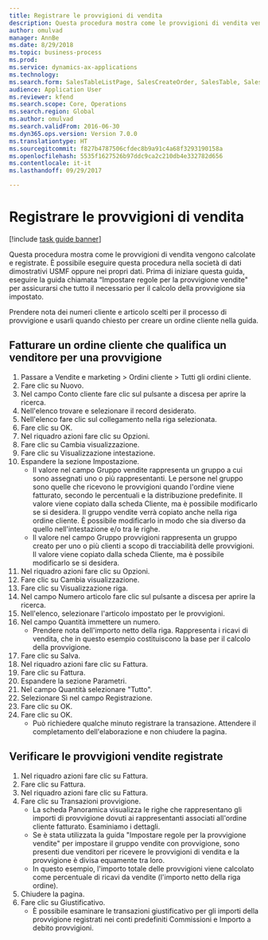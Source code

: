 ```yaml
--- 
title: Registrare le provvigioni di vendita
description: Questa procedura mostra come le provvigioni di vendita vengono calcolate e registrate.
author: omulvad
manager: AnnBe
ms.date: 8/29/2018
ms.topic: business-process
ms.prod: 
ms.service: dynamics-ax-applications
ms.technology: 
ms.search.form: SalesTableListPage, SalesCreateOrder, SalesTable, SalesEditLines,  CustInvoiceJournal, CommissionTrans, LedgerTransVoucher
audience: Application User
ms.reviewer: kfend
ms.search.scope: Core, Operations
ms.search.region: Global
ms.author: omulvad
ms.search.validFrom: 2016-06-30
ms.dyn365.ops.version: Version 7.0.0
ms.translationtype: HT
ms.sourcegitcommit: f827b4787506cfdec8b9a91c4a68f3293190158a
ms.openlocfilehash: 5535f1627526b97ddc9ca2c210db4e332782d656
ms.contentlocale: it-it
ms.lasthandoff: 09/29/2017

---
```

# <a name="register-sales-commissions"></a>Registrare le provvigioni di vendita

[!include [task guide banner](../../includes/task-guide-banner.md)]

Questa procedura mostra come le provvigioni di vendita vengono calcolate e registrate. È possibile eseguire questa procedura nella società di dati dimostrativi USMF oppure nei propri dati. Prima di iniziare questa guida, eseguire la guida chiamata “Impostare regole per la provvigione vendite" per assicurarsi che tutto il necessario per il calcolo della provvigione sia impostato.

Prendere nota dei numeri cliente e articolo scelti per il processo di provvigione e usarli quando chiesto per creare un ordine cliente nella guida.


## <a name="invoice-a-sales-order-that-qualifies-a-salesperson-for-a-commission"></a>Fatturare un ordine cliente che qualifica un venditore per una provvigione
1. Passare a Vendite e marketing > Ordini cliente > Tutti gli ordini cliente.
2. Fare clic su Nuovo.
3. Nel campo Conto cliente fare clic sul pulsante a discesa per aprire la ricerca.
4. Nell'elenco trovare e selezionare il record desiderato.
5. Nell'elenco fare clic sul collegamento nella riga selezionata.
6. Fare clic su OK.
7. Nel riquadro azioni fare clic su Opzioni.
8. Fare clic su Cambia visualizzazione.
9. Fare clic su Visualizzazione intestazione.
10. Espandere la sezione Impostazione.
    * Il valore nel campo Gruppo vendite rappresenta un gruppo a cui sono assegnati uno o più rappresentanti. Le persone nel gruppo sono quelle che ricevono le provvigioni quando l'ordine viene fatturato, secondo le percentuali e la distribuzione predefinite.   Il valore viene copiato dalla scheda Cliente, ma è possibile modificarlo se si desidera.  Il gruppo vendite verrà copiato anche nella riga ordine cliente. È possibile modificarlo in modo che sia diverso da quello nell'intestazione e/o tra le righe.  
    * Il valore nel campo Gruppo provvigioni rappresenta un gruppo creato per uno o più clienti a scopo di tracciabilità delle provvigioni.   Il valore viene copiato dalla scheda Cliente, ma è possibile modificarlo se si desidera.   
11. Nel riquadro azioni fare clic su Opzioni.
12. Fare clic su Cambia visualizzazione.
13. Fare clic su Visualizzazione riga.
14. Nel campo Numero articolo fare clic sul pulsante a discesa per aprire la ricerca.
15. Nell'elenco, selezionare l'articolo impostato per le provvigioni. 
16. Nel campo Quantità immettere un numero.
    * Prendere nota dell'importo netto della riga. Rappresenta i ricavi di vendita, che in questo esempio costituiscono la base per il calcolo della provvigione.  
17. Fare clic su Salva.
18. Nel riquadro azioni fare clic su Fattura.
19. Fare clic su Fattura.
20. Espandere la sezione Parametri.
21. Nel campo Quantità selezionare "Tutto".
22. Selezionare Sì nel campo Registrazione.
23. Fare clic su OK.
24. Fare clic su OK.
    * Può richiedere qualche minuto registrare la transazione. Attendere il completamento dell'elaborazione e non chiudere la pagina.  

## <a name="review-the-registered-sales-commissions"></a>Verificare le provvigioni vendite registrate
1. Nel riquadro azioni fare clic su Fattura.
2. Fare clic su Fattura.
3. Nel riquadro azioni fare clic su Fattura.
4. Fare clic su Transazioni provvigione.
    * La scheda Panoramica visualizza le righe che rappresentano gli importi di provvigione dovuti ai rappresentanti associati all'ordine cliente fatturato. Esaminiamo i dettagli.     
    * Se è stata utilizzata la guida "Impostare regole per la provvigione vendite" per impostare il gruppo vendite con provvigione, sono presenti due venditori per ricevere le provvigioni di vendita e la provvigione è divisa equamente tra loro.  
    * In questo esempio, l'importo totale delle provvigioni viene calcolato come percentuale di ricavi da vendite (l'importo netto della riga ordine).   
5. Chiudere la pagina.
6. Fare clic su Giustificativo.
    * È possibile esaminare le transazioni giustificativo per gli importi della provvigione registrati nei conti predefiniti Commissioni e Importo a debito provvigioni.  


